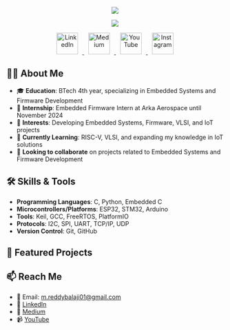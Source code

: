 


<p align="center">
  <img src="https://capsule-render.vercel.app/api?type=waving&color=gradient&text=Hello!&height=100&section=header"/>
</p>

<p align="center">
  <img src="https://readme-typing-svg.herokuapp.com?color=%230000FF&center=true&vCenter=true&lines=Welcome+to+my+GitHub+Profile!;I'm+an+Embedded+Firmware+Developer!;Let's+connect+%F0%9F%91%8B" />
</p>



<p align="center">
  <a href="https://www.linkedin.com/in/reddy-balaji-m/">
    <img height="50" src="https://user-images.githubusercontent.com/46517096/166973395-19676cd8-f8ec-4abf-83ff-da8243505b82.png" alt="LinkedIn" style="margin: 0 10px;"/>
  </a>
  <a href="https://medium.com/@m.reddybalaji01">
    <img height="50" src="https://user-images.githubusercontent.com/46517096/166973962-d05d145a-b6a0-4643-bd3d-5ac845679367.png" alt="Medium" style="margin: 0 10px;"/>
  </a>
  <a href="https://www.youtube.com/@reddybalajimejari-gi7px">
    <img height="50" src="https://github.com/mreddybalaji/mreddybalaji/assets/130784457/2c69614f-b63f-404d-b727-64ed0282ab7d.png" alt="YouTube" style="margin: 0 10px;"/>
  </a>
  <a href="https://www.instagram.com/_reddy_balaji_/">
    <img height="50" src="https://user-images.githubusercontent.com/46517096/166974368-9798f39f-1f46-499c-b14e-81f0a3f83a06.png" alt="Instagram" style="margin: 0 10px;"/>
  </a>
</p>




## 👨‍💻 About Me

- 🎓 **Education**: BTech 4th year, specializing in Embedded Systems and Firmware Development
- 💼 **Internship**: Embedded Firmware Intern at Arka Aerospace until November 2024
- 🔭 **Interests**: Developing Embedded Systems, Firmware, VLSI, and IoT projects
- 🌱 **Currently Learning**: RISC-V, VLSI, and expanding my knowledge in IoT solutions
- 👯 **Looking to collaborate** on projects related to Embedded Systems and Firmware Development

## 🛠️ Skills & Tools

- **Programming Languages**: C, Python, Embedded C
- **Microcontrollers/Platforms**: ESP32, STM32, Arduino
- **Tools**: Keil, GCC, FreeRTOS, PlatformIO
- **Protocols**: I2C, SPI, UART, TCP/IP, UDP
- **Version Control**: Git, GitHub

## 🚀 Featured Projects



## 📫 Reach Me

- 📧 Email: m.reddybalaji01@gmail.com
- 💼 [LinkedIn](https://www.linkedin.com/in/reddy-balaji-m/)
- 📝 [Medium](https://medium.com/@m.reddybalaji01)
- 📹 [YouTube](https://www.youtube.com/@reddybalajimejari-gi7px)




